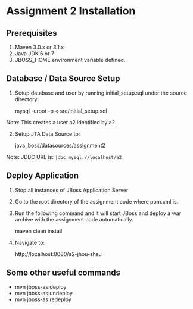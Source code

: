 # Assignment 2 Installation

## Prerequisites

1. Maven 3.0.x or 3.1.x
2. Java JDK 6 or 7
3. JBOSS_HOME environment variable defined.

## Database / Data Source Setup

1. Setup database and user by running initial_setup.sql under the source directory:

    mysql -uroot -p < src/initial_setup.sql

Note: This creates a user a2 identified by a2.

2. Setup JTA Data Source to:

    java:jboss/datasources/assignment2

Note: JDBC URL is: `jdbc:mysql://localhost/a2`

## Deploy Application

1. Stop all instances of JBoss Application Server
2. Go to the root directory of the assignment code where pom.xml is.
3. Run the following command and it will start JBoss and deploy a war archive with the assignment code automatically.

    maven clean install

4. Navigate to:

    http://localhost:8080/a2-jhou-shsu

## Some other useful commands

* mvn jboss-as:deploy
* mvn jboss-as:undeploy
* mvn jboss-as:redeploy